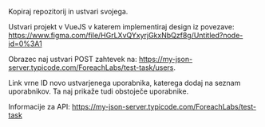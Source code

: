 Kopiraj repozitorij in ustvari svojega.

Ustvari projekt v VueJS v katerem implementiraj design iz povezave: https://www.figma.com/file/HGrLXvQYxyrjGkxNbQzf8g/Untitled?node-id=0%3A1

Obrazec naj ustvari POST zahtevek na:
https://my-json-server.typicode.com/ForeachLabs/test-task/users.

Link vrne ID novo ustvarjenega uporabnika, katerega dodaj na seznam uporabnikov. Ta naj prikaže tudi obstoječe uporabnike.

Informacije za API: https://my-json-server.typicode.com/ForeachLabs/test-task

